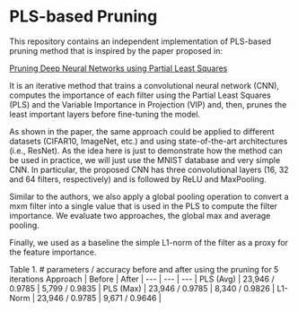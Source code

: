 # PLS-based Pruning

This repository contains an independent implementation of PLS-based pruning method that is inspired by the paper proposed in:

[Pruning Deep Neural Networks using Partial Least Squares](https://arxiv.org/abs/1810.07610)

It is an iterative method that trains a convolutional neural network (CNN), computes the importance of each filter using the Partial Least Squares (PLS) and the Variable Importance in Projection (VIP) and, then, prunes the least important layers before fine-tuning the model.

As shown in the paper, the same approach could be applied to different datasets (CIFAR10, ImageNet, etc.) and using state-of-the-art architectures (i.e., ResNet). As the idea here is just to demonstrate how the method can be used in practice, we will just use the MNIST database and very simple CNN. In particular, the proposed CNN has three convolutional layers (16, 32 and 64 filters, respectively) and is followed by ReLU and MaxPooling. 

Similar to the authors, we also apply a global pooling operation to convert a mxm filter into a single value that is used in the PLS to compute the filter importance. We evaluate two approaches, the global max and average pooling. 

Finally, we used as a baseline the simple L1-norm of the filter as a proxy for the feature importance.

Table 1. # parameters / accuracy before and after using the pruning for 5 iterations
Approach | Before | After |
     --- |    --- |   --- | 
PLS (Avg) | 23,946 / 0.9785 | 5,799 / 0.9835 |
PLS (Max) | 23,946 / 0.9785 | 8,340 / 0.9826 | 
L1-Norm | 23,946 / 0.9785 | 9,671 / 0.9646 | 
